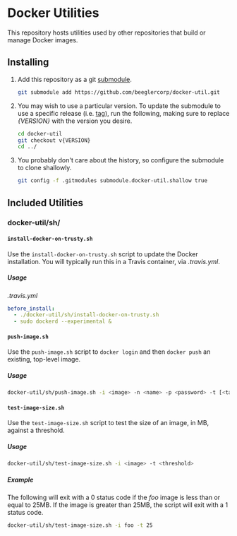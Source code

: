 Docker Utilities
================

This repository hosts utilities used by other repositories that build or manage Docker images.

Installing
----------

1. Add this repository as a git [submodule](https://git-scm.com/docs/git-submodule).

    ```sh
    git submodule add https://github.com/beeglercorp/docker-util.git
    ```

1. You may wish to use a particular version. To update the submodule to use a specific release (i.e. [tag](https://git-scm.com/book/en/v2/Git-Basics-Tagging)), run the following, making sure to replace _{VERSION}_ with the version you desire.

    ```sh
    cd docker-util
    git checkout v{VERSION}
    cd ../
    ```

1. You probably don't care about the history, so configure the submodule to clone shallowly.

    ```sh
    git config -f .gitmodules submodule.docker-util.shallow true
    ```

Included Utilities
------------------

### docker-util/sh/

#### `install-docker-on-trusty.sh`

Use the `install-docker-on-trusty.sh` script to update the Docker installation. You will typically run this in a Travis container, via _.travis.yml_.

##### Usage

_.travis.yml_
```yml
before_install:
  - ./docker-util/sh/install-docker-on-trusty.sh
  - sudo dockerd --experimental &
```

#### `push-image.sh`

Use the `push-image.sh` script to `docker login` and then `docker push` an existing, top-level image.

##### Usage

```sh
docker-util/sh/push-image.sh -i <image> -n <name> -p <password> -t [<tag>] -u <username>
```

#### `test-image-size.sh`

Use the `test-image-size.sh` script to test the size of an image, in MB, against a threshold.

##### Usage

```sh
docker-util/sh/test-image-size.sh -i <image> -t <threshold>
```

##### Example

The following will exit with a 0 status code if the _foo_ image is less than or equal to 25MB. If the image is greater than 25MB, the script will exit with a 1 status code.

```sh
docker-util/sh/test-image-size.sh -i foo -t 25
```
